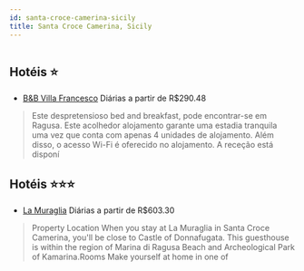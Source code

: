 ```yaml
---
id: santa-croce-camerina-sicily
title: Santa Croce Camerina, Sicily
---
```


<center><img src="https://assets.cosmos-data.com/1/01b5aa794ffb5870a443d64758084ac3/336373.jpg" alt="" /></center>


## Hotéis ⭐️

-    [B&B Villa Francesco](https://www.hurb.com/aud/https://www.hurb.com/hoteis/santa-croce-camerina/b-b-villa-francesco-JNP-JP884374?cmp=18055) Diárias a partir de R$290.48
   > Este despretensioso bed and breakfast, pode encontrar-se em Ragusa. Este acolhedor alojamento garante uma estadia tranquila uma vez que conta com apenas 4 unidades de alojamento. Além disso, o acesso Wi-Fi é oferecido no alojamento. A receção está disponí

## Hotéis ⭐️⭐️⭐️

-    [La Muraglia](https://www.hurb.com/aud/https://www.hurb.com/hoteis/santa-croce-camerina/la-muraglia-JNP-JP138617?cmp=18055) Diárias a partir de R$603.30
   > Property Location When you stay at La Muraglia in Santa Croce Camerina, you&apos;ll be close to Castle of Donnafugata. This guesthouse is within the region of Marina di Ragusa Beach and Archeological Park of Kamarina.Rooms Make yourself at home in one of 
